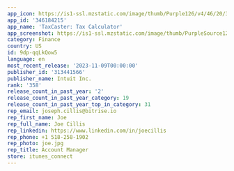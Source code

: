 ```yaml
---
app_icon: https://is1-ssl.mzstatic.com/image/thumb/Purple126/v4/46/20/38/462038c4-26dd-c9a0-e198-3c0074f48d17/AppIcon-1x_U007emarketing-0-10-0-85-220.png/1024x1024bb.png
app_id: '346184215'
app_name: 'TaxCaster: Tax Calculator'
app_screenshot: https://is1-ssl.mzstatic.com/image/thumb/PurpleSource126/v4/f1/6a/7b/f16a7b95-c5c2-50d9-3cc3-22eff587f7be/41d08bc9-0b26-4f71-8602-d6f24a08cbf5_iPhone65-en-MyInfo.png/1242x2688bb.png
category: Finance
country: US
id: 9dp-qqLkQow5
language: en
most_recent_release: '2023-11-09T00:00:00'
publisher_id: '313441566'
publisher_name: Intuit Inc.
rank: '358'
release_count_in_past_year: '2'
release_count_in_past_year_category: 19
release_count_in_past_year_top_in_category: 31
rep_email: joseph.cillis@bitrise.io
rep_first_name: Joe
rep_full_name: Joe Cillis
rep_linkedin: https://www.linkedin.com/in/joecillis
rep_phone: +1 518-258-1902
rep_photo: joe.jpg
rep_title: Account Manager
store: itunes_connect
---
```

